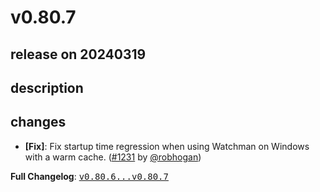 # v0.80.7

## release on 20240319

## description

## changes

* <strong>[Fix]</strong>: Fix startup time regression when using Watchman on Windows with a warm cache. (<a class="issue-link js-issue-link" data-error-text="Failed to load title" data-id="2172161493" data-permission-text="Title is private" data-url="https://github.com/facebook/metro/issues/1231" data-hovercard-type="pull_request" data-hovercard-url="/facebook/metro/pull/1231/hovercard" href="https://github.com/facebook/metro/pull/1231">#1231</a> by <a class="user-mention notranslate" data-hovercard-type="user" data-hovercard-url="/users/robhogan/hovercard" data-octo-click="hovercard-link-click" data-octo-dimensions="link_type:self" href="https://github.com/robhogan">@robhogan</a>)

<strong>Full Changelog</strong>: <a class="commit-link" href="https://github.com/facebook/metro/compare/v0.80.6...v0.80.7"><tt>v0.80.6...v0.80.7</tt></a>

